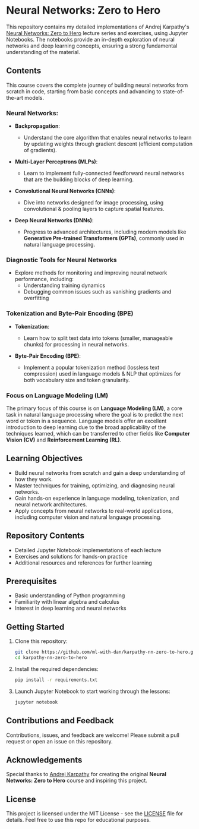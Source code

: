 # Neural Networks: Zero to Hero

This repository contains my detailed implementations of Andrej Karpathy's [Neural Networks: Zero to Hero](https://www.youtube.com/playlist?list=PLAqhIrjkxbuWI23v9cThsA9GvCAUhRvKZ) lecture series and exercises, using Jupyter Notebooks. The notebooks provide an in-depth exploration of neural networks and deep learning concepts, ensuring a strong fundamental understanding of the material.

## Contents

This course covers the complete journey of building neural networks from scratch in code, starting from basic concepts and advancing to state-of-the-art models.

### Neural Networks:

- **Backpropagation**: 
  - Understand the core algorithm that enables neural networks to learn by updating weights through gradient descent (efficient computation of gradients).
  
- **Multi-Layer Perceptrons (MLPs)**:
  - Learn to implement fully-connected feedforward neural networks that are the building blocks of deep learning.
  
- **Convolutional Neural Networks (CNNs)**:
  - Dive into networks designed for image processing, using convolutional & pooling layers to capture spatial features.

- **Deep Neural Networks (DNNs)**:
  - Progress to advanced architectures, including modern models like **Generative Pre-trained Transformers (GPTs)**, commonly used in natural language processing.

### Diagnostic Tools for Neural Networks

- Explore methods for monitoring and improving neural network performance, including:
  - Understanding training dynamics
  - Debugging common issues such as vanishing gradients and overfitting

### Tokenization and Byte-Pair Encoding (BPE)

- **Tokenization**:
  - Learn how to split text data into tokens (smaller, manageable chunks) for processing in neural networks.
  
- **Byte-Pair Encoding (BPE)**:
  - Implement a popular tokenization method (lossless text compression) used in language models & NLP that optimizes for both vocabulary size and token granularity.

### Focus on Language Modeling (LM)

The primary focus of this course is on **Language Modeling (LM)**, a core task in natural language processing where the goal is to predict the next word or token in a sequence. Language models offer an excellent introduction to deep learning due to the broad applicability of the techniques learned, which can be transferred to other fields like **Computer Vision (CV)** and **Reinforcement Learning (RL)**.

## Learning Objectives

- Build neural networks from scratch and gain a deep understanding of how they work.
- Master techniques for training, optimizing, and diagnosing neural networks.
- Gain hands-on experience in language modeling, tokenization, and neural network architectures.
- Apply concepts from neural networks to real-world applications, including computer vision and natural language processing.

## Repository Contents
- Detailed Jupyter Notebook implementations of each lecture
- Exercises and solutions for hands-on practice
- Additional resources and references for further learning

## Prerequisites
- Basic understanding of Python programming
- Familiarity with linear algebra and calculus
- Interest in deep learning and neural networks

## Getting Started

1. Clone this repository:
   ```bash
   git clone https://github.com/ml-with-dan/karpathy-nn-zero-to-hero.git
   cd karpathy-nn-zero-to-hero
   ```

2. Install the required dependencies:
   ```bash
   pip install -r requirements.txt
   ```

3. Launch Jupyter Notebook to start working through the lessons:
   ```bash
   jupyter notebook
   ```

## Contributions and Feedback

Contributions, issues, and feedback are welcome! Please submit a pull request or open an issue on this repository.

## Acknowledgements

Special thanks to [Andrej Karpathy](https://karpathy.ai/) for creating the original **Neural Networks: Zero to Hero** course and inspiring this project.

## License

This project is licensed under the MIT License - see the [LICENSE](LICENSE) file for details. Feel free to use this repo for educational purposes.

